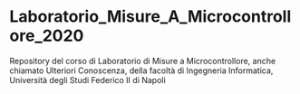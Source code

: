 # Laboratorio_Misure_A_Microcontrollore_2020
 Repository del corso di Laboratorio di Misure a Microcontrollore, anche chiamato Ulteriori Conoscenza, della facoltà di Ingegneria Informatica, Università degli Studi Federico II di Napoli
